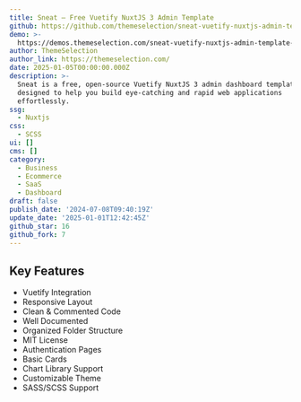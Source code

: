 ```yaml
---
title: Sneat – Free Vuetify NuxtJS 3 Admin Template
github: https://github.com/themeselection/sneat-vuetify-nuxtjs-admin-template-free
demo: >-
  https://demos.themeselection.com/sneat-vuetify-nuxtjs-admin-template-free/demo/dashboard/
author: ThemeSelection
author_link: https://themeselection.com/
date: 2025-01-05T00:00:00.000Z
description: >-
  Sneat is a free, open-source Vuetify NuxtJS 3 admin dashboard template
  designed to help you build eye-catching and rapid web applications
  effortlessly.
ssg:
  - Nuxtjs
css:
  - SCSS
ui: []
cms: []
category:
  - Business
  - Ecommerce
  - SaaS
  - Dashboard
draft: false
publish_date: '2024-07-08T09:40:19Z'
update_date: '2025-01-01T12:42:45Z'
github_star: 16
github_fork: 7
---
```


## Key Features

- Vuetify Integration
- Responsive Layout
- Clean & Commented Code
- Well Documented
- Organized Folder Structure
- MIT License
- Authentication Pages
- Basic Cards
- Chart Library Support
- Customizable Theme
- SASS/SCSS Support
